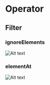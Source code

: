 
# Operator

## Filter
### ignoreElements
![Alt text](http://reactivex.io/documentation/operators/images/ignoreElements.c.png)

### elementAt
![Alt text]()
